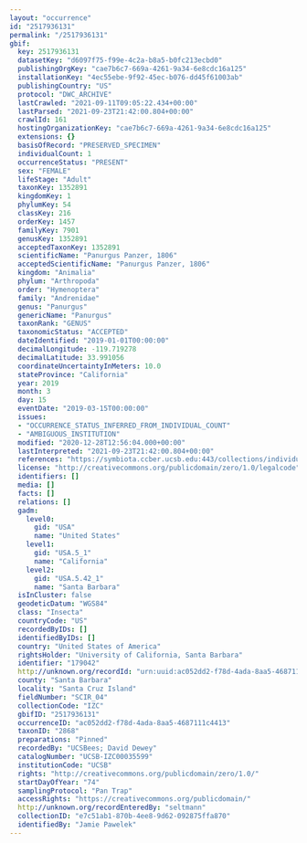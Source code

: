```yaml
---
layout: "occurrence"
id: "2517936131"
permalink: "/2517936131"
gbif:
  key: 2517936131
  datasetKey: "d6097f75-f99e-4c2a-b8a5-b0fc213ecbd0"
  publishingOrgKey: "cae7b6c7-669a-4261-9a34-6e8cdc16a125"
  installationKey: "4ec55ebe-9f92-45ec-b076-dd45f61003ab"
  publishingCountry: "US"
  protocol: "DWC_ARCHIVE"
  lastCrawled: "2021-09-11T09:05:22.434+00:00"
  lastParsed: "2021-09-23T21:42:00.804+00:00"
  crawlId: 161
  hostingOrganizationKey: "cae7b6c7-669a-4261-9a34-6e8cdc16a125"
  extensions: {}
  basisOfRecord: "PRESERVED_SPECIMEN"
  individualCount: 1
  occurrenceStatus: "PRESENT"
  sex: "FEMALE"
  lifeStage: "Adult"
  taxonKey: 1352891
  kingdomKey: 1
  phylumKey: 54
  classKey: 216
  orderKey: 1457
  familyKey: 7901
  genusKey: 1352891
  acceptedTaxonKey: 1352891
  scientificName: "Panurgus Panzer, 1806"
  acceptedScientificName: "Panurgus Panzer, 1806"
  kingdom: "Animalia"
  phylum: "Arthropoda"
  order: "Hymenoptera"
  family: "Andrenidae"
  genus: "Panurgus"
  genericName: "Panurgus"
  taxonRank: "GENUS"
  taxonomicStatus: "ACCEPTED"
  dateIdentified: "2019-01-01T00:00:00"
  decimalLongitude: -119.719278
  decimalLatitude: 33.991056
  coordinateUncertaintyInMeters: 10.0
  stateProvince: "California"
  year: 2019
  month: 3
  day: 15
  eventDate: "2019-03-15T00:00:00"
  issues:
  - "OCCURRENCE_STATUS_INFERRED_FROM_INDIVIDUAL_COUNT"
  - "AMBIGUOUS_INSTITUTION"
  modified: "2020-12-28T12:56:04.000+00:00"
  lastInterpreted: "2021-09-23T21:42:00.804+00:00"
  references: "https://symbiota.ccber.ucsb.edu:443/collections/individual/index.php?occid=179042"
  license: "http://creativecommons.org/publicdomain/zero/1.0/legalcode"
  identifiers: []
  media: []
  facts: []
  relations: []
  gadm:
    level0:
      gid: "USA"
      name: "United States"
    level1:
      gid: "USA.5_1"
      name: "California"
    level2:
      gid: "USA.5.42_1"
      name: "Santa Barbara"
  isInCluster: false
  geodeticDatum: "WGS84"
  class: "Insecta"
  countryCode: "US"
  recordedByIDs: []
  identifiedByIDs: []
  country: "United States of America"
  rightsHolder: "University of California, Santa Barbara"
  identifier: "179042"
  http://unknown.org/recordId: "urn:uuid:ac052dd2-f78d-4ada-8aa5-4687111c4413"
  county: "Santa Barbara"
  locality: "Santa Cruz Island"
  fieldNumber: "SCIR_04"
  collectionCode: "IZC"
  gbifID: "2517936131"
  occurrenceID: "ac052dd2-f78d-4ada-8aa5-4687111c4413"
  taxonID: "2868"
  preparations: "Pinned"
  recordedBy: "UCSBees; David Dewey"
  catalogNumber: "UCSB-IZC00035599"
  institutionCode: "UCSB"
  rights: "http://creativecommons.org/publicdomain/zero/1.0/"
  startDayOfYear: "74"
  samplingProtocol: "Pan Trap"
  accessRights: "https://creativecommons.org/publicdomain/"
  http://unknown.org/recordEnteredBy: "seltmann"
  collectionID: "e7c51ab1-870b-4ee8-9d62-092875ffa870"
  identifiedBy: "Jamie Pawelek"
---
```

